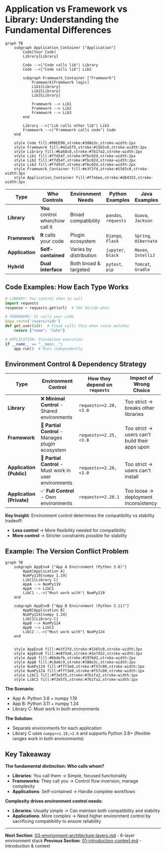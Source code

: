 # Application vs Framework vs Library: Understanding the Fundamental Differences

```mermaid
graph TB
    subgraph Application_Container ["Application"]
        Code[Your Code]
        Library[Library]

        Code -->|"Code calls lib"| Library
        Code -->|"Code calls lib"| Lib2

        subgraph Framework_Container ["Framework"]
            Framework[Framework logic]
            Lib1[Library]
            Lib2[Library]
            Lib3[Library]

            Framework --> Lib1
            Framework --> Lib2
            Framework --> Lib3
        end

        Library -->|"Lib calls other lib"| Lib3
        Framework -->|"Framework calls code"| Code
    end

    style Code fill:#90EE90,stroke:#388e3c,stroke-width:2px
    style Framework fill:#42a5f5,stroke:#1565c0,stroke-width:2px
    style Library fill:#ba68c8,stroke:#7b1fa2,stroke-width:2px
    style Lib1 fill:#ffd54f,stroke:#fbc02d,stroke-width:2px
    style Lib2 fill:#ffd54f,stroke:#fbc02d,stroke-width:2px
    style Lib3 fill:#ffd54f,stroke:#fbc02d,stroke-width:2px
    style Framework_Container fill:#e3f2fd,stroke:#1565c0,stroke-width:3px
    style Application_Container fill:#ffebee,stroke:#d84315,stroke-width:3px
```

| Type | Who Controls | Environment Needs | Python Examples | Java Examples |
|------|--------------|-------------------|-----------------|---------------|
| **Library** | **You** control when/how call it| Broad compatibility | `pandas`, `requests` | `Guava`, `Jackson` |
| **Framework** | **It** calls your code | Plugin ecosystem | `Django`, `Flask` | `Spring`, `Hibernate` |
| **Application** | **Self-contained** | Varies by distribution | `jupyter`, `black` | `Maven`, `IntelliJ` |
| **Hybrid** | **Dual interface** | Both broad & targeted | `pytest`, `pip` | `Tomcat`, `Gradle` |


## Code Examples: How Each Type Works

```python
# LIBRARY: You control when to call
import requests
response = requests.get(url)  # YOU decide when

# FRAMEWORK: It calls your code
@app.route('/users/<id>')
def get_user(id):  # Flask calls this when route matches
    return {"name": "John"}

# APPLICATION: Standalone execution
if __name__ == "__main__":
    app.run()  # Runs independently
```

## Environment Control & Dependency Strategy

| Type | Environment Control | How they depend on `requests` | Impact of Wrong Choice |
|------|-------------------|------------------|-------------------|
| **Library** | ❌ **Minimal Control** - Shared environments | `requests>=2.20,<3.0` | Too strict → breaks other libraries |
| **Framework** | 🔸 **Partial Control** - Manages plugin ecosystem | `requests>=2.25,<3.0` | Too strict → users can't build their apps upon |
| **Application (Public)** | 🔸 **Partial Control** - Must work in user environments | `requests>=2.20,<3.0` | Too strict → users can't install |
| **Application (Private)** | ✅ **Full Control** - Own environments | `requests==2.28.1` | Too loose → deployment inconsistency |

**Key Insight**: Environment control determines the compatibility vs stability tradeoff:
- **Less control** → More flexibility needed for compatibility
- **More control** → Stricter constraints possible for stability

## Example: The Version Conflict Problem

```mermaid
graph TB
    subgraph AppEnvA ["App A Environment (Python 3.8)"]
        AppA[Application A]
        NumPy119[numpy 1.19]
        LibC1[Library C]
        AppA --> NumPy119
        AppA --> LibC1
        LibC1 -.->|"Must work with"| NumPy119
    end

    subgraph AppEnvB ["App B Environment (Python 3.11)"]
        AppB[Application B]
        NumPy124[numpy 1.24]
        LibC2[Library C]
        AppB --> NumPy124
        AppB --> LibC2
        LibC2 -.->|"Must work with"| NumPy124
    end


    style AppEnvA fill:#e3f2fd,stroke:#1565c0,stroke-width:3px
    style AppEnvB fill:#e8f5e8,stroke:#2e7d32,stroke-width:3px
    style AppA fill:#bbdefb,stroke:#1976d2,stroke-width:2px
    style AppB fill:#c8e6c9,stroke:#388e3c,stroke-width:2px
    style NumPy119 fill:#fff3e0,stroke:#f57c00,stroke-width:1px
    style NumPy124 fill:#fff3e0,stroke:#f57c00,stroke-width:1px
    style LibC1 fill:#f3e5f5,stroke:#7b1fa2,stroke-width:1px
    style LibC2 fill:#f3e5f5,stroke:#7b1fa2,stroke-width:1px
```

**The Scenario**:
- App A: Python 3.8 + numpy 1.19
- App B: Python 3.11 + numpy 1.24
- Library C: Must work in both environments

**The Solution**:
- Separate environments for each application
- Library C uses `numpy>=1.19,<2.0` and supports Python 3.8+ (flexible ranges work in both environments)


## Key Takeaway

**The fundamental distinction: Who calls whom?**
- **Libraries**: You call them → Simple, focused functionality
- **Frameworks**: They call you → Control flow inversion, manage complexity
- **Applications**: Self-contained → Handle complete workflows

**Complexity drives environment control needs:**
- **Libraries**: Usually simple → Can maintain both compatibility and stability
- **Applications**: More complex → Need higher environment control by sacrificing compatibility to ensure reliability

---

**Next Section**: [03-environment-architecture-layers.md](03-environment-architecture-layers.md) - 6-layer environment stack
**Previous Section**: [01-introduction-context.md](01-introduction-context.md) - Introduction & context
